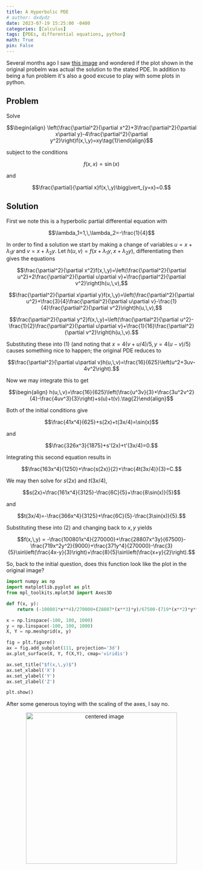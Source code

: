 ```yaml
---
title: A Hyperbolic PDE
# author: dxdydz
date: 2023-07-19 15:25:00 -0400
categories: [Calculus]
tags: [PDEs, differential equations, python]
math: True
pin: False
---
```


Several months ago I saw [this image](https://i.imgur.com/afTMvuj.jpg) and wondered if the plot shown in the original probelm was actual the solution to the stated PDE. In addition to being a fun problem it's also a good excuse to play with some plots in python.

## Problem

Solve

$$\begin{align}    \left(\frac{\partial^2}{\partial x^2}+3\frac{\partial^2}{\partial x\partial y}-4\frac{\partial^2}{\partial y^2}\right)f(x,\,y)=xy\tag{1}\end{align}$$

subject to the conditions

$$f(x,\,x)=\sin(x)$$

and

$$\frac{\partial}{\partial x}f(x,\,y)\bigg\vert_{y=x}=0.$$

## Solution

First we note this is a hyperbolic partial differential equation with

$$\lambda_1=1,\,\lambda_2=-\frac{1}{4}$$

In order to find a solution we start by making a change of variables $u=x+\lambda_1y$ and $v=x+\lambda_2y$. Let $h(u,\,v)=f(x+\lambda_1y,\,x+\lambda_2y)$, differentiating then gives the equations

$$\frac{\partial^2}{\partial x^2}f(x,\,y)=\left(\frac{\partial^2}{\partial u^2}+2\frac{\partial^2}{\partial u\partial v}+\frac{\partial^2}{\partial v^2}\right)h(u,\,v),$$

$$\frac{\partial^2}{\partial x\partial y}f(x,\,y)=\left(\frac{\partial^2}{\partial u^2}+\frac{3}{4}\frac{\partial^2}{\partial u\partial v}-\frac{1}{4}\frac{\partial^2}{\partial v^2}\right)h(u,\,v),$$

$$\frac{\partial^2}{\partial y^2}f(x,\,y)=\left(\frac{\partial^2}{\partial u^2}-\frac{1}{2}\frac{\partial^2}{\partial u\partial v}+\frac{1}{16}\frac{\partial^2}{\partial v^2}\right)h(u,\,v).$$

Substituting these into $(1)$ (and noting that $x=4(v+u/4)/5,\,y=4(u-v)/5$) causes something nice to happen; the original PDE reduces to

$$\frac{\partial^2}{\partial u\partial v}h(u,\,v)=\frac{16}{625}\left(u^2+3uv-4v^2\right).$$

Now we may integrate this to get

$$\begin{align}    h(u,\,v)=\frac{16}{625}\left(\frac{u^3v}{3}+\frac{3u^2v^2}{4}-\frac{4uv^3}{3}\right)+s(u)+t(v).\tag{2}\end{align}$$

Both of the initial conditions give

$$\frac{41x^4}{625}+s(2x)+t(3x/4)=\sin(x)$$

and

$$\frac{326x^3}{1875}+s'(2x)+t'(3x/4)=0.$$

Integrating this second equation results in

$$\frac{163x^4}{1250}+\frac{s(2x)}{2}+\frac{4t(3x/4)}{3}=C.$$

We may then solve for $s(2x)$ and $t(3x/4)$,

$$s(2x)=\frac{161x^4}{3125}-\frac{6C}{5}+\frac{8\sin(x)}{5}$$

and

$$t(3x/4)=-\frac{366x^4}{3125}+\frac{6C}{5}-\frac{3\sin(x)}{5}.$$

Substituting these into $(2)$ and changing back to $x,\,y$ yields

$$f(x,\,y) = -\frac{100801x^4}{270000}+\frac{28807x^3y}{67500}-\frac{719x^2y^2}{9000}+\frac{371y^4}{270000}-\frac{3}{5}\sin\left(\frac{4x-y}{3}\right)+\frac{8}{5}\sin\left(\frac{x+y}{2}\right).$$

So, back to the initial question, does this function look like the plot in the original image?

```python
import numpy as np
import matplotlib.pyplot as plt
from mpl_toolkits.mplot3d import Axes3D

def f(x, y):
    return (-100801*x**4)/270000+(28807*(x**3)*y)/67500-(719*(x**2)*y**2)/9000+(371*y**4)/270000-(3/5)*np.sin((4*x-y)/3)+(8/5)*np.sin((x+y)/2)

x = np.linspace(-100, 100, 1000)
y = np.linspace(-100, 100, 1000)
X, Y = np.meshgrid(x, y)

fig = plt.figure()
ax = fig.add_subplot(111, projection='3d')
ax.plot_surface(X, Y, f(X,Y), cmap='viridis')

ax.set_title("$f(x,\,y)$")
ax.set_xlabel('X')
ax.set_ylabel('Y')
ax.set_zlabel('Z')

plt.show()
```

After some generous toying with the scaling of the axes, I say no.

<center><a href="https://imgur.com/a/Y2hgEkJ"><img src="https://i.imgur.com/hA35Kp4.png" alt="centered image" height="auto" width="400" title="source: imgur.com" /></a></center>